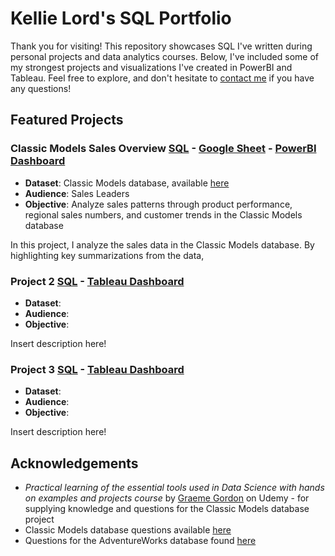 # Kellie Lord's SQL Portfolio 
Thank you for visiting! This repository showcases SQL I've written during personal projects and data analytics courses. Below, I've included some of my strongest projects and visualizations I've created in PowerBI and Tableau. Feel free to explore, and don't hesitate to [contact me](https://www.linkedin.com/in/kellielord/) if you have any questions! 
## Featured Projects

### Classic Models Sales Overview [SQL](https://github.com/kellielord/SQL-Portfolio/blob/main/Classic%20Models%20Sales%20Overview) - [Google Sheet](https://docs.google.com/spreadsheets/d/1EEH8KPtTxuVk2v5BaW9RD5ewuMzpaKBpJbFbwCT71ys/pubhtml) - [PowerBI Dashboard]()
- **Dataset**: Classic Models database, available [here](https://www.kaggle.com/code/rhettap1/classicmodels-w-sql-excel-python)
- **Audience**: Sales Leaders 
- **Objective**: Analyze sales patterns through product performance, regional sales numbers, and customer trends in the Classic Models database

In this project, I analyze the sales data in the Classic Models database. By highlighting key summarizations from the data, 

### Project 2 [SQL]() - [Tableau Dashboard]()
- **Dataset**:
- **Audience**:
- **Objective**:

Insert description here!
### Project 3 [SQL]() - [Tableau Dashboard]()
- **Dataset**:
- **Audience**:
- **Objective**:

Insert description here!

## Acknowledgements
- *Practical learning of the essential tools used in Data Science with hands on examples and projects course* by [Graeme Gordon](https://www.udemy.com/user/graeme-gordon-32/) on Udemy - for supplying knowledge and questions for the Classic Models database project
- Classic Models database questions available [here](https://www.richardtwatson.com/open/Reader/ClassicModels.html)
- Questions for the AdventureWorks database found [here](https://sqlzoo.net/wiki/AdventureWorks_easy_questions)
